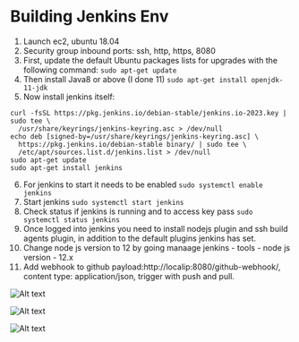 # Building Jenkins Env
1. Launch ec2, ubuntu 18.04
2. Security group inbound ports: ssh, http, https, 8080
3. First, update the default Ubuntu packages lists for upgrades with the following command:
```sudo apt-get update```
4. Then install Java8 or above (I done 11)
```sudo apt-get install openjdk-11-jdk```
5. Now install jenkins itself:
```
curl -fsSL https://pkg.jenkins.io/debian-stable/jenkins.io-2023.key | sudo tee \
  /usr/share/keyrings/jenkins-keyring.asc > /dev/null
echo deb [signed-by=/usr/share/keyrings/jenkins-keyring.asc] \
  https://pkg.jenkins.io/debian-stable binary/ | sudo tee \
  /etc/apt/sources.list.d/jenkins.list > /dev/null
sudo apt-get update
sudo apt-get install jenkins 
```
6. For jenkins to start it needs to be enabled
```sudo systemctl enable jenkins```
7. Start jenkins
```sudo systemctl start jenkins```
8. Check status if jenkins is running and to access key pass
```sudo systemctl status jenkins```
9. Once logged into jenkins you need to install nodejs plugin and ssh build agents plugin, in addition to the default plugins jenkins has set.
10. Change node js version to 12 by going manaage jenkins - tools - node js version - 12.x
11. Add webhook to github payload:http://localip:8080/github-webhook/, content type: application/json, trigger with push and pull.



![Alt text](<images/MicrosoftTeams-image (4).png>)


![Alt text](images/sdlc.webp)


![Alt text](images/gitworkflow.jpg)

